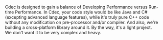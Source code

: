 Cdec is designed to gain a balance of Developing Performance versus Run-time Performance. In Cdec, your code style would be like Java and C# (excepting advanced language features), while it's truly pure C++ code without any modification on pre-processor and/or compiler. And also, we're building a cross-platform library around it. By the way, it's a light project. We don't want it to be very complex and heavy.